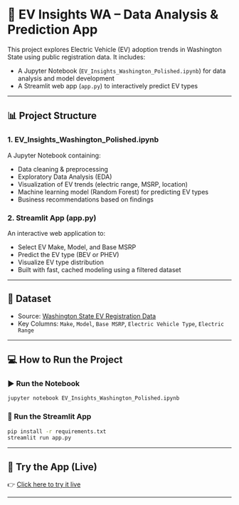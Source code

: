 # 🚗 EV Insights WA – Data Analysis & Prediction App

This project explores Electric Vehicle (EV) adoption trends in Washington State using public registration data. It includes:
- A Jupyter Notebook (`EV_Insights_Washington_Polished.ipynb`) for data analysis and model development
- A Streamlit web app (`app.py`) to interactively predict EV types

---

## 📊 Project Structure

### 1. **EV_Insights_Washington_Polished.ipynb**
A Jupyter Notebook containing:
- Data cleaning & preprocessing
- Exploratory Data Analysis (EDA)
- Visualization of EV trends (electric range, MSRP, location)
- Machine learning model (Random Forest) for predicting EV types
- Business recommendations based on findings

### 2. **Streamlit App (app.py)**
An interactive web application to:
- Select EV Make, Model, and Base MSRP
- Predict the EV type (BEV or PHEV)
- Visualize EV type distribution
- Built with fast, cached modeling using a filtered dataset

---

## 📁 Dataset

- Source: [Washington State EV Registration Data](https://catalog.data.gov/dataset/electric-vehicle-population-data)
- Key Columns: `Make`, `Model`, `Base MSRP`, `Electric Vehicle Type`, `Electric Range`

---

## 💻 How to Run the Project

### ▶️ Run the Notebook
```bash
jupyter notebook EV_Insights_Washington_Polished.ipynb
```

### 🚀 Run the Streamlit App
```bash
pip install -r requirements.txt
streamlit run app.py
```

---

## 🚀 Try the App (Live)
👉 [Click here to try it live](https://ev-insights-washington-prudhviraj.streamlit.app/)

---

